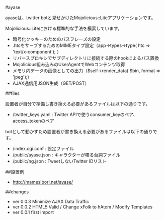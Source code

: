 #ayase

ayaseは、twitter botと見せかけたMojolicious::Liteアプリケーションです。

Mojolicious::Liteにおける標準的な手法を模索しています。

* 暗号化クッキーのためのパスフレーズの設定
* .htcをサーブするためのMIMEタイプ設定（app->types->type( htc => 'text/x-component'); ）
* リバースプロキシでサブディレクトリに接続する際のhookによるパス置換
* Mojolicious組み込みのUserAgentでWebコンテンツ取得
* メモリ内データの画像としての出力（$self->render_data( $bin,  format => 'jpeg');）
* AJAX通信用JSON生成（GET/POST）

##files

設置者が自分で準備し書き換える必要があるファイルは以下の通りです。

* /twitter_keys.yaml : Twitter APIで使うconsumer_keyのペア、access_tokenのペア

botとして動かすため設置者が書き換える必要があるファイルは以下の通りです。

* /index.cgi.conf : 設定ファイル
* /public/ayase.json : キャラクターが喋る台詞ファイル
* /public/ng.json : TweetしないTwitter IDリスト

##設置例

* http://mamesibori.net/ayase/

##changes

* ver 0.0.3 Minimize AJAX Data Traffic
* ver 0.0.2 HTML5 Valid / Change xFolk to hAtom / Modify Templates
* ver 0.0.1 first import

